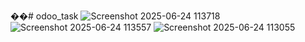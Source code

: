 ��#   o d o o _ t a s k 
 ![Screenshot 2025-06-24 113718](https://github.com/user-attachments/assets/623a6ad5-0ffb-412d-ab0e-b08e19c01005)
![Screenshot 2025-06-24 113557](https://github.com/user-attachments/assets/5225459b-fa6f-4872-a169-1a9b2f1ff7b1)
![Screenshot 2025-06-24 113055](https://github.com/user-attachments/assets/c930d65f-8cf7-4a7b-ad54-b4d9644308ef)
